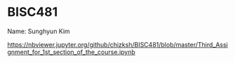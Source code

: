 # BISC481

Name: Sunghyun Kim


https://nbviewer.jupyter.org/github/chizksh/BISC481/blob/master/Third_Assignment_for_1st_section_of_the_course.ipynb
